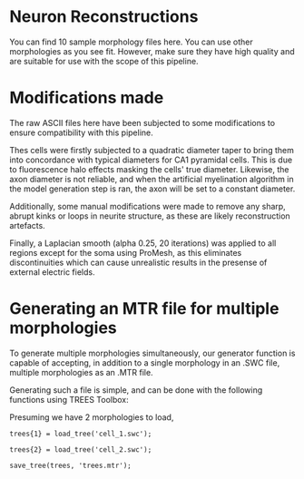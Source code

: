 # Neuron Reconstructions

You can find 10 sample morphology files here. You can use other morphologies as you see fit. However, make sure they have high quality and are suitable for use with the scope of this pipeline.


# Modifications made

The raw ASCII files here have been subjected to some modifications to ensure compatibility with this pipeline.

Thes cells were firstly subjected to a quadratic diameter taper to bring them into concordance with typical diameters for CA1 pyramidal cells. This is due to fluorescence halo effects masking the cells' true diameter. Likewise, the axon diameter is not reliable, and when the artificial myelination algorithm in the model generation step is ran, the axon will be set to a constant diameter.

Additionally, some manual modifications were made to remove any sharp, abrupt kinks or loops in neurite structure, as these are likely reconstruction artefacts.

Finally, a Laplacian smooth (alpha 0.25, 20 iterations) was applied to all regions except for the soma using ProMesh, as this eliminates discontinuities which can cause unrealistic results in the presense of external electric fields.

# Generating an MTR file for multiple morphologies


To generate multiple morphologies simultaneously, our generator function is capable of accepting, in addition to a single morphology in an .SWC file, multiple morphologies as an .MTR file.

Generating such a file is simple, and can be done with the following functions using TREES Toolbox:

Presuming we have 2 morphologies to load,

<code>trees{1} = load_tree('cell_1.swc');</code>  

<code>trees{2} = load_tree('cell_2.swc');</code>

<code>save_tree(trees, 'trees.mtr');</code>
